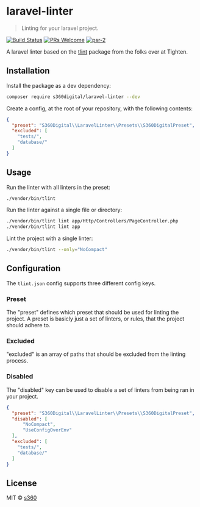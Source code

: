 # laravel-linter

> Linting for your laravel project.

[![Build Status](https://travis-ci.com/s360digital/laravel-linter.svg?branch=master)](https://travis-ci.com/s360digital/laravel-linter)
[![PRs Welcome](https://img.shields.io/badge/PRs-welcome-brightgreen.svg)](http://makeapullrequest.com)
[![psr-2](https://img.shields.io/badge/code_style-PSR_2-blue.svg)](http://www.php-fig.org/psr/psr-2/)

A laravel linter based on the [tlint](https://github.com/tighten/tlint) package from the folks over at Tighten.


## Installation

Install the package as a dev dependency:

```bash
composer require s360digital/laravel-linter --dev
```

Create a config, at the root of your repository, with the following contents:

```json
{
  "preset": "S360Digital\\LaravelLinter\\Presets\\S360DigitalPreset",
  "excluded": [
    "tests/",
    "database/"
  ]
}
```

## Usage

Run the linter with all linters in the preset:

```bash
./vendor/bin/tlint
```

Run the linter against a single file or directory:

```bash
./vendor/bin/tlint lint app/Http/Controllers/PageController.php
./vendor/bin/tlint lint app
```

Lint the project with a single linter:

```bash
./vendor/bin/tlint --only="NoCompact"
```

## Configuration

The `tlint.json` config supports three different config keys.

### Preset

The "preset" defines which preset that should be used for linting the project. A preset is basicly just a set of linters, or rules, that the project should adhere to.

### Excluded

"excluded" is an array of paths that should be excluded from the linting process.

### Disabled

The "disabled" key can be used to disable a set of linters from being ran in your project.

```json
{
  "preset": "S360Digital\\LaravelLinter\\Presets\\S360DigitalPreset",
  "disabled": [
      "NoCompact",
      "UseConfigOverEnv"
  ],
  "excluded": [
    "tests/",
    "database/"
  ]
}
```

## License

MIT © [s360](http://s360digital.com/)
